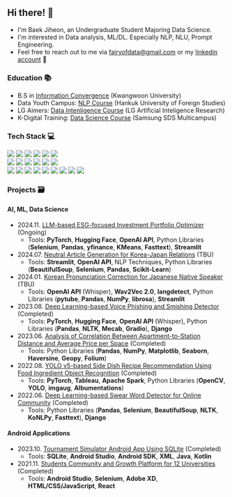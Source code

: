 ## Hi there! 🤗
  - I'm Baek Jiheon, an Undergraduate Student Majoring Data Science.
  - I'm interested in Data analysis, ML/DL. Especially NLP, NLU, Prompt Engineering.
  - Feel free to reach out to me via fairyofdata@gmail.com or my [linkedin account](https://www.linkedin.com/in/hjbaek/)  📧

### Education 📚
  - B.S in [Information Convergence](https://ic.kw.ac.kr:501/program/process.php) (Kwangwoon University)
  - Data Youth Campus: [NLP Course](https://ime.hufs.ac.kr/bbs/ime/509/71087/artclView.do) (Hankuk University of Foreign Studies)
  - LG Aimers: [Data Intenligence Course](https://lgresearch.ai/news/view?seq=488) (LG Artificial Inteligence Research)
  - K-Digital Training: [Data Science Course](https://www.multicampus.com/em/enrolment/courseDetai?p_menu=NzUjU1VC&p_gubun=Qw==&corsCd=FA00NM) (Samsung SDS Multicampus)

### Tech Stack 💻
<p>
  <img src="https://img.shields.io/badge/python-3670A0?style=for-the-badge&logo=python&logoColor=ffdd54">
  <img src="https://img.shields.io/badge/PyCharm-000000.svg?&style=for-the-badge&logo=PyCharm&logoColor=white">
  <img src="https://img.shields.io/badge/streamlit%20-%23FF0000.svg?style=for-the-badge&logo=streamlit&logoColor=white">
  <img src="https://img.shields.io/badge/pandas-%23150458.svg?style=for-the-badge&logo=pandas&logoColor=white">  
  <img src="https://img.shields.io/badge/numpy-%23013243.svg?style=for-the-badge&logo=numpy&logoColor=white">
  <img src="https://img.shields.io/badge/Matplotlib-%23ffffff.svg?style=for-the-badge&logo=Matplotlib&logoColor=black">
  <br>
  <img src="https://img.shields.io/badge/Colab-F9AB00?style=for-the-badge&logo=googlecolab&color=525252">
  <img src="https://img.shields.io/badge/-HuggingFace-FDEE21?style=for-the-badge&logo=HuggingFace&logoColor=black">
  <img src="https://img.shields.io/badge/PyTorch-%23EE4C2C.svg?style=for-the-badge&logo=PyTorch&logoColor=white">
  <img src="https://img.shields.io/badge/scikit--learn-%23F7931E.svg?style=for-the-badge&logo=scikit-learn&logoColor=white">
  <img src="https://img.shields.io/badge/TensorFlow-%23FF6F00.svg?style=for-the-badge&logo=TensorFlow&logoColor=white">
  <img src="https://img.shields.io/badge/mlflow-%23d9ead3.svg?style=for-the-badge&logo=numpy&logoColor=blue">
  <br>  
  <img src="https://img.shields.io/badge/Anaconda-44A833?logo=anaconda&logoColor=fff">
  <img src="https://img.shields.io/badge/Django-%23092E20.svg?logo=django&logoColor=white">
  <img src="https://img.shields.io/badge/MongoDB-%234ea94b.svg?logo=mongodb&logoColor=white">
  <img src="https://img.shields.io/badge/Apache%20Spark-FDEE21?style=flat-square&logo=apachespark&logoColor=black">
  <img src="https://img.shields.io/badge/AWS-%23FF9900.svg?logo=amazon-web-services&logoColor=white">
  <img src="https://img.shields.io/badge/GitHub-%23121011.svg?logo=github&logoColor=white">
  <img src="https://img.shields.io/badge/ChatGPT-74aa9c?logo=openai&logoColor=white">
  <img src="https://img.shields.io/badge/Google%20Chrome-4285F4?logo=GoogleChrome&logoColor=white">
  <img src="https://img.shields.io/badge/Notion-000?logo=notion&logoColor=fff">
  <br>
</p>

### Projects 🗃️
#### AI, ML, Data Science
  - 2024.11. [LLM-based ESG-focused Investment Portfolio Optimizer](https://github.com/fairyofdata/LLM.ESG.POS) (Ongoing)
    - Tools: **PyTorch**, **Hugging Face**, **OpenAI API**, Python Libraries (**Selenium**, **Pandas**, **yfinance**, **KMeans**, **Fasttext**), **Streamlit**
  - 2024.07. [Neutral Article Generation for Korea-Japan Relations](https://github.com/fairyofdata/Neutral_Article_JK) (TBU)
    - Tools: **Streamlit**, **OpenAI API**, NLP Techniques, Python Libraries (**BeautifulSoup**, **Selenium**, **Pandas**, **Scikit-Learn**)
  - 2024.01. [Korean Pronunciation Correction for Japanese Native Speaker](https://github.com/fairyofdata/Phoneme_KRforJP) (TBU)
    - Tools: **OpenAI API** (Whisper), **Wav2Vec 2.0**, **langdetect**, Python Libraries (**pytube**, **Pandas**, **NumPy**, **librosa**), **Streamlit**
  - 2023.08. [Deep Learning-based Voice Phishing and Smishing Detector](https://github.com/fairyofdata/NLP_Phishing_detection) (Completed)
    - Tools: **PyTorch**, **Hugging Face**, **OpenAI API** (Whisper), Python Libraries (**Pandas**, **NLTK**, **Mecab**, **Gradio**), **Django**
  - 2023.06. [Analysis of Correlation Between Apartment-to-Station Distance and Average Price per Space](https://github.com/fairyofdata/Station_Area_Houseprice) (Completed)
    - Tools: Python Libraries (**Pandas**, **NumPy**, **Matplotlib**, **Seaborn**, **Haversine**, **Geopy**, **Folium**)
  - 2022.08. [YOLO v5-based Side Dish Recipe Recommendation Using Food Ingredient Object Recognition](https://github.com/fairyofdata/Object_detection_Sidedish) (Completed)
    - Tools: **PyTorch**, **Tableau**, **Apache Spark**, Python Libraries (**OpenCV**, **YOLO**, **imgaug**, **Albumentations**)
  - 2022.06. [Deep Learning-based Swear Word Detector for Online Community](https://github.com/fairyofdata/NLP_Septic-word_tank) (Completed)
    - Tools: Python Libraries (**Pandas**, **Selenium**, **BeautifulSoup**, **NLTK**, **KoNLPy**, **Fasttext**), **Django**
#### Android Applications
  - 2023.10. [Tournament Simulator Android App Using SQLite](https://github.com/fairyofdata/Android_tournament) (Completed)
    - Tools: **SQLite**, **Android Studio**, **Android SDK**, **XML**, **Java**, **Kotlin**
  - 2021.11. [Students Community and Growth Platform for 12 Universities](https://github.com/fairyofdata/SNEULC_Arena) (Completed)
    - Tools: **Android Studio**, **Selenium**, **Adobe XD**, **HTML/CSS/JavaScript**, **React**
